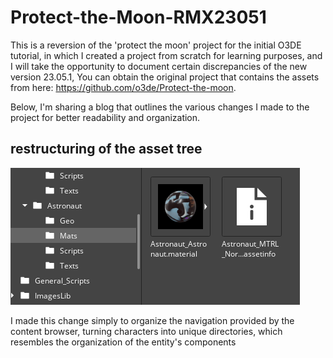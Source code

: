# Protect-the-Moon-RMX23051
 This is a reversion of the 'protect the moon' project for the initial O3DE tutorial, in which I created a project from scratch for learning purposes, and I will take the opportunity to document certain discrepancies of the new version 23.05.1, You can obtain the original project that contains the assets from here: https://github.com/o3de/Protect-the-moon.

Below, I'm sharing a blog that outlines the various changes I made to the project for better readability and organization.

## restructuring of the asset tree

![Logo de GitHub](https://github.com/nocthulh/Protect-the-Moon-RMX23051/blob/main/README.img/three.png)

I made this change simply to organize the navigation provided by the content browser, turning characters into unique directories, which resembles the organization of the entity's components
 

